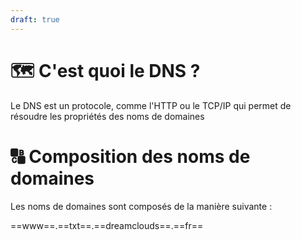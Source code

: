 ```yaml
---
draft: true
---
```

# 🗺 C'est quoi le DNS ?
Le DNS est un protocole, comme l'HTTP ou le TCP/IP qui permet de résoudre les propriétés des noms de domaines

# 🔠 Composition des noms de domaines

Les noms de domaines sont composés de la manière suivante :

==www==.==txt==.==dreamclouds==.==fr==
